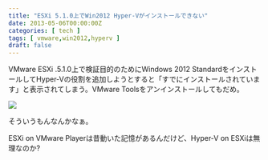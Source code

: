 ```yaml
---
title: "ESXi 5.1.0上でWin2012 Hyper-Vがインストールできない"
date: 2013-05-06T00:00:00Z
categories: [ tech ]
tags: [ vmware,win2012,hyperv ]
draft: false
---
```


VMware ESXi .5.1.0上で検証目的のためにWindows 2012 StandardをインストールしてHyper-Vの役割を追加しようとすると「すでにインストールされています」と表示されてしまう。VMware Toolsをアンインストールしてもだめ。

![](../images/2101ecac.png)

そういうもんなんかなぁ。

ESXi on VMware Playerは昔動いた記憶があるんだけど、Hyper-V on ESXiは無理なのか?
